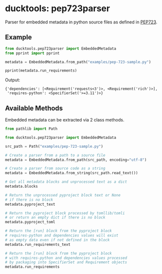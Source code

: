 # ducktools: pep723parser #

Parser for embedded metadata in python source files 
as defined in [PEP723](https://peps.python.org/pep-0723/).

## Example ##

```python
from ducktools.pep723parser import EmbeddedMetadata
from pprint import pprint

metadata = EmbeddedMetadata.from_path("examples/pep-723-sample.py")

pprint(metadata.run_requirements)
```

Output:
```
{'dependencies': [<Requirement('requests<3')>, <Requirement('rich')>],
 'requires-python': <SpecifierSet('>=3.11')>}
```

## Available Methods ##

Embedded metadata can be extracted via 2 class methods.

```python
from pathlib import Path

from ducktools.pep723parser import EmbeddedMetadata

src_path = Path("examples/pep-723-sample.py")

# Create a parser from a path to a source file
metadata = EmbeddedMetadata.from_path(src_path, encoding="utf-8")

# Create a parser from source code as a string
metadata = EmbeddedMetadata.from_string(src_path.read_text())

# Get all metadata blocks and unprocessed text as a dict
metadata.blocks

# Return the unprocessed pyproject block text or None 
# if there is no block
metadata.pyproject_text

# Return the pyproject block processed by tomllib/tomli
# or return an empty dict if there is no block
metadata.pyproject_toml

# Return the [run] block from the pyproject block
# requires-python and dependencies values will exist
# as empty data even if not defined in the block
metadata.run_requirements_text

# Return the [run] block from the pyproject block
# with requires-python and dependencies values processed
# by packaging into SpecifierSet and Requirement objects
metadata.run_requirements
```
